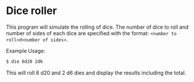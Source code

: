 # Dice roller
This program will simulate the rolling of dice. The number of dice to roll and number of sides of each dice are specified with the format: `<number to roll>d<number of sides>`.

Example Usage:

```bash
$ die 6d20 2d6
```
This will roll 6 d20 and 2 d6 dies and display the results including the total.

